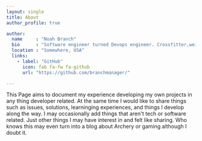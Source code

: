 ```yaml
---
layout: single
title: About
author_profile: true

author:
  name     : "Noah Branch"
  bio      : "Software engineer turned Devops engineer. Crossfitter,weightlifter, Archer, gamer who uses Arch by the way."
  location : "Somewhere, USA"
  links:
    - label: "GitHub"
      icon: fab fa-fw fa-github
      url: "https://github.com/branchmanager/"

---
```



This Page aims to document my experience developing my own projects in any thing developer related. At the same time I would like to share things such as issues, solutions, learninging experiences, and things I develop along the way. I may occasionally add things that aren't tech or software related. Just other things I may have interest in and felt like sharing. Who knows this may even turn into a blog about Archery or gaming although I doubt it.